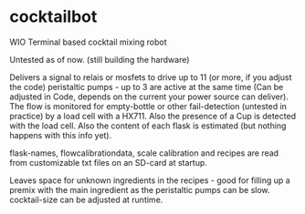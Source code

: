 # cocktailbot
WIO Terminal based cocktail mixing robot


Untested as of now. (still building the hardware)

Delivers a signal to relais or mosfets to drive up to 11 (or more, if you adjust the code) peristaltic pumps - up to 3 are active at the same time (Can be adjusted in Code, depends on the current your power source can deliver). 
The flow is monitored for empty-bottle or other fail-detection (untested in practice) by a load cell with a HX711.
Also the presence of a Cup is detected with the load cell.
Also the content of each flask is estimated (but nothing happens with this info yet).

flask-names, flowcalibrationdata, scale calibration and recipes are read from customizable txt files on an SD-card at startup.

Leaves space for unknown ingredients in the recipes - good for filling up a premix with the main ingredient as the peristaltic pumps can be slow.
cocktail-size can be adjusted at runtime.
